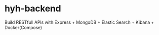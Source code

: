 # hyh-backend

Build RESTfull APIs with Express + MongoDB + Elastic Search + Kibana + Docker(Compose)
